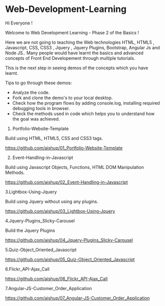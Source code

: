 # Web-Development-Learning

Hi Everyone !

Welcome to Web Development Learning - Phase 2 of the Basics !

Here we are not going to teaching the Web technologies HTML, HTML5 , Javascript, CSS, CSS3 , Jquery , Jquery Plugins, Bootstrap, Angular Js and Node JS.. Many people would have learnt the basics and advanced concepts of Front End Developement through multiple tutorials.

This is the next step in seeing demos of the concepts which you have learnt. 

Tips to go through these demos:
- Analyze the code.
- Fork and clone the demo's to your local desktop.
- Check how the program flows by adding console.log, installing required debugging tools in browser.
- Check the methods used in code which helps you to understand how the goal was achieved.

1. Portfolio-Website-Template

Build using HTML, HTML5, CSS and CSS3 tags.

https://github.com/aishup/01_Portfolio-Website-Template

2. Event-Handling-in-Javascript

Build using Javascript Objects, Functions, HTML DOM Manipulation Methods.

https://github.com/aishup/02_Event-Handling-in-Javascript

3.Lightbox-Using-Jquery

Build using Jquery without using any plugins.

https://github.com/aishup/03_Lightbox-Using-Jquery

4.Jquery-Plugins_Slicky-Carousel

Build the Jquery Plugins 

https://github.com/aishup/04_Jquery-Plugins_Slicky-Carousel

5.Quiz-Object_Oriented_Javascript

https://github.com/aishup/05_Quiz-Object_Oriented_Javascript

6.Flickr_API-Ajax_Call

https://github.com/aishup/06_Flickr_API-Ajax_Call

7.Angular-JS-Customer_Order_Application

https://github.com/aishup/07_Angular-JS-Customer_Order_Application
